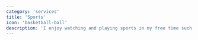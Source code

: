 ```yaml
---
category: 'services'
title: 'Sports'
icon: 'basketball-ball'
description: 'I enjoy watching and playing sports in my free time such as football, tennis and basketball and also try to go to the gym regularly. Favourite sportspeople of all time: Allen Iverson, Ronaldinho and Nadal'
---
```

